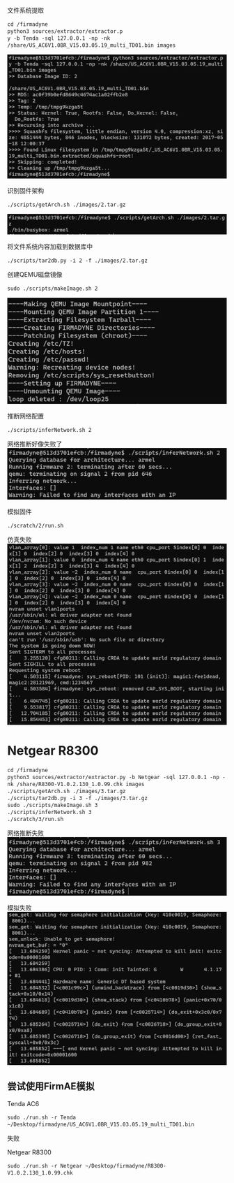 
文件系统提取
```
cd /firmadyne
python3 sources/extractor/extractor.p
y -b Tenda -sql 127.0.0.1 -np -nk /share/US_AC6V1.0BR_V15.03.05.19_multi_TD01.bin images
```

![](images/Pasted%20image%2020230415111751.png)

识别固件架构
```
./scripts/getArch.sh ./images/2.tar.gz
```

![](images/Pasted%20image%2020230415111852.png)

将文件系统内容加载到数据库中
```
./scripts/tar2db.py -i 2 -f ./images/2.tar.gz
```

创建QEMU磁盘镜像
```
sudo ./scripts/makeImage.sh 2
```

![](images/Pasted%20image%2020230415112200.png)

推断网络配置
```
./scripts/inferNetwork.sh 2
```

网络推断好像失败了
![](images/Pasted%20image%2020230415112227.png)

模拟固件
```
./scratch/2/run.sh
```

仿真失败
![](images/Pasted%20image%2020230415112510.png)

# Netgear R8300
```
cd /firmadyne
python3 sources/extractor/extractor.py -b Netgear -sql 127.0.0.1 -np -nk /share/R8300-V1.0.2.130_1.0.99.chk images
./scripts/getArch.sh ./images/3.tar.gz
./scripts/tar2db.py -i 3 -f ./images/3.tar.gz
sudo ./scripts/makeImage.sh 3
./scripts/inferNetwork.sh 3
./scratch/3/run.sh
```

网络推断失败
![](images/Pasted%20image%2020230415113240.png)

模拟失败
![](images/Pasted%20image%2020230415113345.png)

## 尝试使用FirmAE模拟

Tenda AC6
```
sudo ./run.sh -r Tenda ~/Desktop/firmadyne/US_AC6V1.0BR_V15.03.05.19_multi_TD01.bin
```

失败

Netgear R8300
```
sudo ./run.sh -r Netgear ~/Desktop/firmadyne/R8300-V1.0.2.130_1.0.99.chk
```

